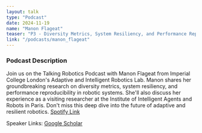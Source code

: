 ```yaml
---
layout: talk
type: "Podcast"
date: 2024-11-19
name: "Manon Flageat"
teaser: "P3 - Diversity Metrics, System Resiliency, and Performance Reproducibility in Robotic Systems"
link: "/podcasts/manon_flageat"
---
```


### Podcast Description
Join us on the Talking Robotics Podcast with Manon Flageat from Imperial College London's Adaptive and Intelligent Robotics Lab. Manon shares her groundbreaking research on diversity metrics, system resiliency, and performance reproducibility in robotic systems. She'll also discuss her experience as a visiting researcher at the Institute of Intelligent Agents and Robots in Paris. Don't miss this deep dive into the future of adaptive and resilient robotics.
[Spotify Link](https://open.spotify.com/episode/1IDoIVS0qbpIKNvaPVQJQJ)

Speaker Links: [Google Scholar](https://scholar.google.co.uk/citations?hl=fr&user=W9Pm_KYAAAAJ&view_op=list_works&sortby=pubdate)

